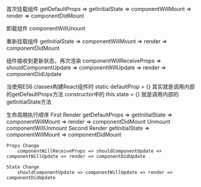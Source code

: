 首次挂载组件
    getDefaultProps => getInitialState => componentWillMount => render => componentDidMount

卸载组件
    componentWillUnount

重新挂载组件
    getInitialState => componentWillMount => render => componentDidMount

组件接收到更新状态，再次渲染
    componentWillReceiveProps => shouldComponentUpdate => componentWillUpdate => render => componentDidUpdate

当使用ES6 classes构建React组件时 static defaultProp = {} 其实就是调用内部的getDefaultProps方法 constructor中的 this.state = {} 就是调用内部的getInitialState方法

生命周期执行顺序
    First Render
        getDefaultProps => getInitialState => componentWillMount => render => componentDidMount
    Unmount
        componentWillUnmount 
        Second Render 
            getInitialState => componentWillMount => componentDidMount
    
    Props Change
        componentWillReceiveProps => shouldComponentUpdate => componentWillUpdate => render => componentDidUpdate

    State Change
        shouldComponentUpdate => componentWillUpdate => render => componentDidUpdate